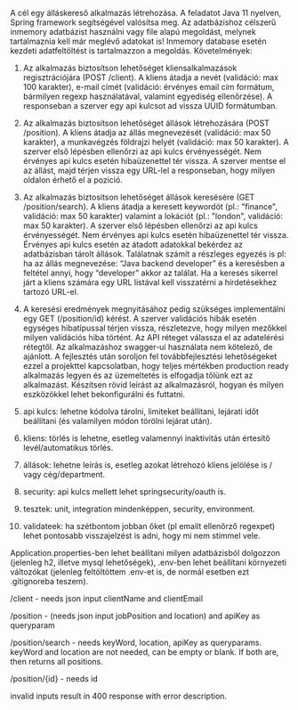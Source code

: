 A cél egy álláskereső alkalmazás létrehozása. 
A feladatot Java 11 nyelven, Spring framework segítségével valósítsa meg. Az adatbázishoz célszerű inmemory adatbázist használni vagy file alapú megoldást, melynek tartalmaznia kell már meglévő adatokat is! Inmemory database esetén kezdeti adatfeltöltést is tartalmazzon a megoldás.
Követelmények: 
1. Az alkalmazás biztosítson lehetőséget kliensalkalmazások regisztrációjára (POST /client). A kliens átadja a nevét (validáció: max 100 karakter), e-mail címét (validáció: érvényes email cím formátum, bármilyen regexp használatával, valamint egyediség ellenőrzése). A responseban a szerver egy api kulcsot ad vissza UUID formátumban. 
2. Az alkalmazás biztosítson lehetőséget állások létrehozására (POST /position). A kliens átadja az állás megnevezését (validáció: max 50 karakter), a munkavégzés földrajzi helyét (validáció: max 50 karakter). A szerver első lépésben ellenőrzi az api kulcs érvényességét. Nem érvényes api kulcs esetén hibaüzenettel tér vissza. A szerver mentse el az állást, majd térjen vissza egy URL-lel a responseban, hogy milyen oldalon érhető el a pozició. 
3. Az alkalmazás biztosítson lehetőséget állások keresésére (GET /position/search). A kliens átadja a keresett keywordöt (pl.: "finance", validáció: max 50 karakter) valamint a lokációt (pl.: "london", validáció: max 50 karakter). A szerver első lépésben ellenőrzi az api kulcs érvényességét. Nem érvényes api kulcs esetén hibaüzenettel tér vissza. 
Érvényes api kulcs esetén az átadott adatokkal bekérdez az adatbázisban tárolt állások. 
Találatnak számít a részleges egyezés is pl: ha az állás megnevezése: “Java backend developer” és a keresésben a feltétel annyi, hogy “developer” akkor az találat. Ha a keresés sikerrel járt a kliens számára egy URL listával kell visszatérni a hírdetésekhez tartozó URL-el. 
4.  A keresési eredmények megnyitásához pedig szükséges implementálni egy GET (/position/id) kérést.
A szerver validációs hibák esetén egységes hibatípussal térjen vissza, részletezve, hogy milyen mezőkkel milyen validációs hiba történt. 
Az API réteget válassza el az adatelérési rétegtől.
Az alkalmazáshoz swagger-ui használata nem kötelező, de ajánlott.
A fejlesztés után soroljon fel továbbfejlesztési lehetőségeket ezzel a projekttel kapcsolatban, hogy teljes mértékben production ready alkalmazás legyen és az üzemeltetés is elfogadja tőlünk ezt az alkalmazást.
Készítsen rövid leírást az alkalmazásról, hogyan és milyen eszközökkel lehet bekonfigurálni és futtatni.

5. api kulcs: lehetne kódolva tárolni, limiteket beállítani, lejárati időt beállítani (és valamilyen módon törölni lejárat után).
6. kliens: törlés is lehetne, esetleg valamennyi inaktivitás után értesítő levél/automatikus törlés.
7. állások: lehetne leírás is, esetleg azokat létrehozó kliens jelölése is / vagy cég/department.
8. security: api kulcs mellett lehet springsecurity/oauth is.
9. tesztek: unit, integration mindenképpen, security, environment.
10. validateek: ha szétbontom jobban őket (pl emailt ellenőrző regexpet) lehet pontosabb visszajelzést is adni, hogy mi nem stimmel vele.

Application.properties-ben lehet beállítani milyen adatbázisból dolgozzon (jelenleg h2, illetve mysql lehetőségek), .env-ben lehet beállítani környezeti változókat (jelenleg feltöltöttem .env-et is, de normál esetben ezt .gitignoreba teszem).

/client - needs json input clientName and clientEmail

/position - (needs json input jobPosition and location) and apiKey as queryparam

/position/search - needs keyWord, location, apiKey as queryparams. keyWord and location are not needed, can be empty or blank. If both are, then returns all positions.

/position/{id} - needs id

invalid inputs result in 400 response with error description.
